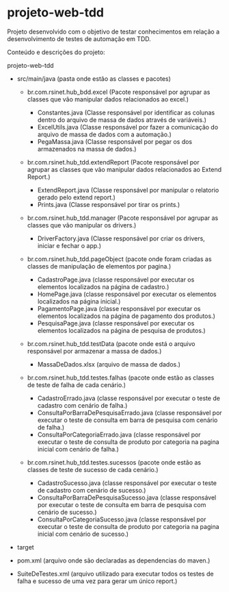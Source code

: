 # projeto-web-tdd
Projeto desenvolvido com o objetivo de testar conhecimentos em relação a desenvolvimento de testes de automação em TDD.

Conteúdo e descrições do projeto:

projeto-web-tdd
  - src/main/java (pasta onde estão as classes e pacotes)
  
    - br.com.rsinet.hub_bdd.excel (Pacote responsável por agrupar as classes que vão manipular dados relacionados ao excel.)
      - Constantes.java (Classe responsável por identificar as colunas dentro do arquivo de massa de dados através de variáveis.)
      - ExcelUtils.java (Classe responsável por fazer a comunicação do arquivo de massa de dados com a automação.)
      - PegaMassa.java (Classe responsável por pegar os dos armazenados na massa de dados.)
      
    - br.com.rsinet.hub_tdd.extendReport (Pacote responsável por agrupar as classes que vão manipular dados relacionados ao Extend Report.)
      - ExtendReport.java (Classe responsável por manipular o relatorio gerado pelo extend report.)
      - Prints.java (Classe responsável por tirar os prints.)
      
    - br.com.rsinet.hub_tdd.manager (Pacote responsável por agrupar as classes que vão manipular os drivers.)
      - DriverFactory.java (Classe responsável por criar os drivers, iniciar e fechar o app.)
      
    - br.com.rsinet.hub_tdd.pageObject (pacote onde foram criadas as classes de manipulação de elementos por pagina.)
      - CadastroPage.java (classe responsável por executar os elementos localizados na página de cadastro.)
      - HomePage.java (classe responsável por executar os elementos localizados na página inicial.)
      - PagamentoPage.java (classe responsável por executar os elementos localizados na página de pagamento dos produtos.)
      - PesquisaPage.java (classe responsável por executar os elementos localizados na página de pesquisa de produtos.)
      
    - br.com.rsinet.hub_tdd.testData (pacote onde está o arquivo responsável por armazenar a massa de dados.)
      - MassaDeDados.xlsx (arquivo de massa de dados.)
      
    - br.com.rsinet.hub_tdd.testes.falhas (pacote onde estão as classes de teste de falha de cada cenário.)
      - CadastroErrado.java (classe responsável por executar o teste de cadastro com cenário de falha.)
      - ConsultaPorBarraDePesquisaErrado.java (classe responsável por executar o teste de consulta em barra de pesquisa com cenário de falha.)
      - ConsultaPorCategoriaErrado.java (classe responsável por executar o teste de consulta de produto por categoria na pagina inicial com cenário de falha.)
      
    - br.com.rsinet.hub_tdd.testes.sucessos (pacote onde estão as classes de teste de sucesso de cada cenário.)
      - CadastroSucesso.java (classe responsável por executar o teste de cadastro com cenário de sucesso.)
      - ConsultaPorBarraDePesquisaSucesso.java (classe responsável por executar o teste de consulta em barra de pesquisa com cenário de sucesso.)
      - ConsultaPorCategoriaSucesso.java (classe responsável por executar o teste de consulta de produto por categoria na pagina inicial com cenário de sucesso.)
      
  - target
        
  - pom.xml (arquivo onde são declaradas as dependencias do maven.)
  - SuiteDeTestes.xml (arquivo utilizado para executar todos os testes de falha e sucesso de uma vez para gerar um único report.)
